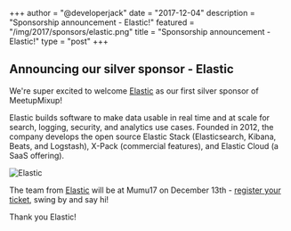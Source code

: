 +++
author = "@developerjack"
date = "2017-12-04"
description = "Sponsorship announcement - Elastic!"
featured = "/img/2017/sponsors/elastic.png"
title = "Sponsorship announcement - Elastic!"
type = "post"
+++

## Announcing our silver sponsor - Elastic

We're super excited to welcome [Elastic](https://www.elastic.co) as our first silver sponsor of MeetupMixup!

Elastic builds software to make data usable in real time and at scale for search, logging, security, and analytics use cases. Founded in 2012, the company develops the open source Elastic Stack (Elasticsearch, Kibana, Beats, and Logstash), X-Pack (commercial features), and Elastic Cloud (a SaaS offering).

![Elastic](/img/2017/sponsors/elastic.png)

The team from [Elastic](https://www.elastic.co) will be at Mumu17 on December 13th - [register your ticket](/tickets), swing by and say hi!

Thank you Elastic!
